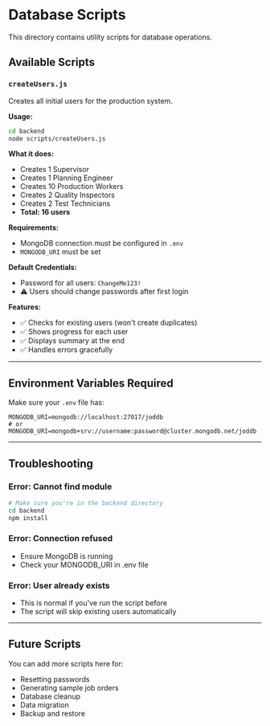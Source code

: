 # Database Scripts

This directory contains utility scripts for database operations.

## Available Scripts

### `createUsers.js`
Creates all initial users for the production system.

**Usage:**
```bash
cd backend
node scripts/createUsers.js
```

**What it does:**
- Creates 1 Supervisor
- Creates 1 Planning Engineer
- Creates 10 Production Workers
- Creates 2 Quality Inspectors
- Creates 2 Test Technicians
- **Total: 16 users**

**Requirements:**
- MongoDB connection must be configured in `.env`
- `MONGODB_URI` must be set

**Default Credentials:**
- Password for all users: `ChangeMe123!`
- ⚠️ Users should change passwords after first login

**Features:**
- ✅ Checks for existing users (won't create duplicates)
- ✅ Shows progress for each user
- ✅ Displays summary at the end
- ✅ Handles errors gracefully

---

## Environment Variables Required

Make sure your `.env` file has:
```
MONGODB_URI=mongodb://localhost:27017/joddb
# or
MONGODB_URI=mongodb+srv://username:password@cluster.mongodb.net/joddb
```

---

## Troubleshooting

### Error: Cannot find module
```bash
# Make sure you're in the backend directory
cd backend
npm install
```

### Error: Connection refused
- Ensure MongoDB is running
- Check your MONGODB_URI in .env file

### Error: User already exists
- This is normal if you've run the script before
- The script will skip existing users automatically

---

## Future Scripts

You can add more scripts here for:
- Resetting passwords
- Generating sample job orders
- Database cleanup
- Data migration
- Backup and restore
